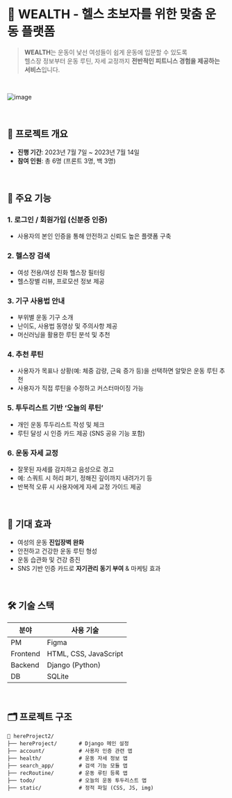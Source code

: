 # 💪 WEALTH - 헬스 초보자를 위한 맞춤 운동 플랫폼

> **WEALTH**는 운동이 낯선 여성들이 쉽게 운동에 입문할 수 있도록  
헬스장 정보부터 운동 루틴, 자세 교정까지 **전반적인 피트니스 경험을 제공하는 서비스**입니다.

<br>

![image](https://github.com/user-attachments/assets/25b5364b-0837-4292-89bb-4b4693bb235d)




<br>


## 📅 프로젝트 개요

- **진행 기간**: 2023년 7월 7일 ~ 2023년 7월 14일
- **참여 인원**: 총 6명 (프론트 3명, 백 3명)

<br>

## 🧭 주요 기능

### 1. 로그인 / 회원가입 (신분증 인증)
- 사용자의 본인 인증을 통해 안전하고 신뢰도 높은 플랫폼 구축

### 2. 헬스장 검색
- 여성 전용/여성 친화 헬스장 필터링
- 헬스장별 리뷰, 프로모션 정보 제공

### 3. 기구 사용법 안내
- 부위별 운동 기구 소개
- 난이도, 사용법 동영상 및 주의사항 제공
- 머신러닝을 활용한 루틴 분석 및 추천

### 4. 추천 루틴
- 사용자가 목표나 상황(예: 체중 감량, 근육 증가 등)을 선택하면 알맞은 운동 루틴 추천
- 사용자가 직접 루틴을 수정하고 커스터마이징 가능

### 5. 투두리스트 기반 ‘오늘의 루틴’
- 개인 운동 투두리스트 작성 및 체크
- 루틴 달성 시 인증 카드 제공 (SNS 공유 기능 포함)

### 6. 운동 자세 교정
- 잘못된 자세를 감지하고 음성으로 경고
- 예: 스쿼트 시 허리 펴기, 정해진 깊이까지 내려가기 등
- 반복적 오류 시 사용자에게 자세 교정 가이드 제공
 
<br>

## 🎯 기대 효과

- 여성의 운동 **진입장벽 완화**
- 안전하고 건강한 운동 루틴 형성
- 운동 습관화 및 건강 증진
- SNS 기반 인증 카드로 **자기관리 동기 부여** & 마케팅 효과


<br>

## 🛠️ 기술 스택

| 분야 | 사용 기술 |
|------|------------|
| PM | Figma |
| Frontend | HTML, CSS, JavaScript |
| Backend | Django (Python) |
| DB | SQLite |


<br>

## 🗂 프로젝트 구조

```
📁 hereProject2/
├── hereProject/       # Django 메인 설정
├── account/           # 사용자 인증 관련 앱
├── health/            # 운동 자세 정보 앱
├── search_app/        # 검색 기능 모듈 앱
├── recRoutine/        # 운동 루틴 등록 앱
├── todo/              # 오늘의 운동 투두리스트 앱
├── static/            # 정적 파일 (CSS, JS, img)
```
